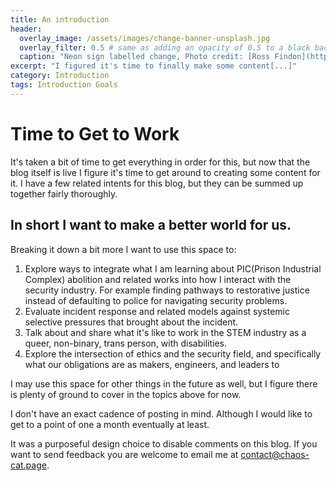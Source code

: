 ```yaml
---
title: An introduction
header:
  overlay_image: /assets/images/change-banner-unsplash.jpg
  overlay_filter: 0.5 # same as adding an opacity of 0.5 to a black background
  caption: "Neon sign labelled change, Photo credit: [Ross Findon](https://unsplash.com/@rossf) on [**Unsplash**](https://unsplash.com)"
excerpt: "I figured it's time to finally make some content[...]"
category: Introduction
tags: Introduction Goals
---
```


# Time to Get to Work
It's taken a bit of time to get everything in order for this, but now that the blog itself is live I figure it's time to get around to creating some content for it. I have a few related intents for this blog, but they can be summed up together fairly thoroughly. 

## In short I want to make a better world for us. 

Breaking it down a bit more I want to use this space to:
1. Explore ways to integrate what I am learning about PIC(Prison Industrial Complex) abolition and related works into how I interact with the security industry. For example finding pathways to restorative justice instead of defaulting to police for navigating security problems. 
2. Evaluate incident response and related models against systemic selective pressures that brought about the incident. 
3. Talk about and share what it's like to work in the STEM industry as a queer, non-binary, trans person, with disabilities. 
4. Explore the intersection of ethics and the security field, and specifically what our obligations are as makers, engineers, and leaders to 

I may use this space for other things in the future as well, but I figure there is plenty of ground to cover in the topics above for now. 

I don't have an exact cadence of posting in mind. Although I would like to get to a point of one a month eventually at least. 

It was a purposeful design choice to disable comments on this blog. If you want to send feedback you are welcome to email me at [contact@chaos-cat.page](mailto:contact@chaos-cat.page).